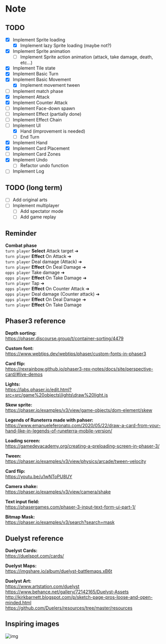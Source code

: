 # Note

## TODO

* [x] Implement Sprite loading
  * [x] Implement lazy Sprite loading (maybe not?)
* [x] Implement Sprite animation
  * [ ] Implement Sprite action animation (attack, take damage, death, etc...)
* [x] Implement Tile state
* [x] Implement Basic Turn
* [x] Implement Basic Movement
  * [x] Implement movement tween
* [ ] Implement match phase
* [x] Implement Attack
* [x] Implement Counter Attack
* [ ] Implement Face-down spawn
* [ ] Implement Effect (partially done)
* [ ] Implement Effect Chain
* [ ] Implement UI
  * [x] Hand (improvement is needed)
  * [ ] End Turn
* [x] Implement Hand
* [x] Implement Card Placement
* [ ] Implement Card Zones
* [x] Implement Undo
  * [ ] Refactor undo function
* [ ] Implement Log

## TODO (long term)

* [ ] Add original arts
* [ ] Implement multiplayer
  * [ ] Add spectator mode
  * [ ] Add game replay

## Reminder

**Combat phase**\
`turn player` **Select** Attack target ➜\
`turn player` **Effect** On Attack ➜\
`turn player` Deal damage (Attack) ➜\
`turn player` **Effect** On Deal Damage ➜\
`opps player` Take damage ➜\
`opps player` **Effect** On Take Damage ➜\
`turn player` Tap ➜\
`opps player` **Effect** On Counter Attack ➜\
`opps player` Deal damage (Counter attack) ➜\
`opps player` **Effect** On Deal Damage ➜\
`turn player` **Effect** On Take Damage

## Phaser3 reference

**Depth sorting:**\
<https://phaser.discourse.group/t/container-sorting/4479>

**Custom font:**\
<https://www.webtips.dev/webtips/phaser/custom-fonts-in-phaser3>

**Card flip:**\
<https://rexrainbow.github.io/phaser3-rex-notes/docs/site/perspective-card/#live-demos>

**Lights:**\
<https://labs.phaser.io/edit.html?src=src/game%20objects\lights\draw%20light.js>

**Skew sprite:**\
<https://phaser.io/examples/v3/view/game-objects/dom-element/skew>

**Legends of Runeterra made with pahser:**\
<https://www.emanueleferonato.com/2020/05/22/draw-a-card-from-your-hand-like-in-legends-of-runeterra-mobile-version/>

**Loading screen:**\
<https://gamedevacademy.org/creating-a-preloading-screen-in-phaser-3/>

**Tween:**\
<https://phaser.io/examples/v3/view/physics/arcade/tween-velocity>

**Card flip:**\
<https://youtu.be/u1wNToPU8UY>

**Camera shake:**\
<https://phaser.io/examples/v3/view/camera/shake>

**Text input field:**\
<https://phasergames.com/phaser-3-input-text-form-ui-part-1/>

**Bitmap Mask:**\
<https://phaser.io/examples/v3/search?search=mask>

## Duelyst reference

**Duelyst Cards:**\
<https://duelspot.com/cards/>

**Duelyst Maps:**\
<https://imgshare.io/album/duelyst-battlemaps.xB6t>

**Duelyst Art:**\
<https://www.artstation.com/duelyst>\
<https://www.behance.net/gallery/72142165/Duelyst-Assets>\
<http://kirkbarnett.blogspot.com/p/sketch-page-pros-loose-and-open-minded.html>\
<https://github.com/Duelers/resources/tree/master/resources>

## Inspiring images

![img](https://jolstatic.fr/www/captures/3593/4/127794.png)
